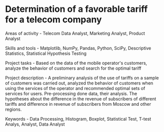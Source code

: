 # Determination of a favorable tariff for a telecom company

Areas of activity - Telecom Data Analyst, Marketing Analyst, Product Analyst

Skills and tools - Matplotlib, NumPy, Pandas, Python, SciPy, Descriptive Statistics, Statistical Hypothesis Testing

Project tasks - Based on the data of the mobile operator's customers, analyze the behavior of customers and search for the optimal tariff

Project description - A preliminary analysis of the use of tariffs on a sample of customers was carried out,
analyzed the behavior of customers when using the services of the operator and
recommended optimal sets of services for users. Pre-processing done
data, their analysis. The hypotheses about the difference in the revenue of subscribers of different tariffs and
difference in revenue of subscribers from Moscow and other regions.

Keywords - Data Processing, Histogram, Boxplot, Statistical Test, T-test Analys, Analyst, Data Analyst

